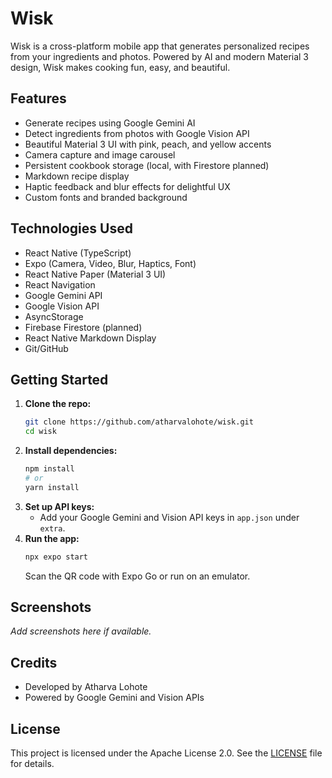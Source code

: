 # Wisk

Wisk is a cross-platform mobile app that generates personalized recipes from your ingredients and photos. Powered by AI and modern Material 3 design, Wisk makes cooking fun, easy, and beautiful.

## Features
- Generate recipes using Google Gemini AI
- Detect ingredients from photos with Google Vision API
- Beautiful Material 3 UI with pink, peach, and yellow accents
- Camera capture and image carousel
- Persistent cookbook storage (local, with Firestore planned)
- Markdown recipe display
- Haptic feedback and blur effects for delightful UX
- Custom fonts and branded background

## Technologies Used
- React Native (TypeScript)
- Expo (Camera, Video, Blur, Haptics, Font)
- React Native Paper (Material 3 UI)
- React Navigation
- Google Gemini API
- Google Vision API
- AsyncStorage
- Firebase Firestore (planned)
- React Native Markdown Display
- Git/GitHub

## Getting Started

1. **Clone the repo:**
   ```sh
   git clone https://github.com/atharvalohote/wisk.git
   cd wisk
   ```
2. **Install dependencies:**
   ```sh
   npm install
   # or
   yarn install
   ```
3. **Set up API keys:**
   - Add your Google Gemini and Vision API keys in `app.json` under `extra`.
4. **Run the app:**
   ```sh
   npx expo start
   ```
   Scan the QR code with Expo Go or run on an emulator.

## Screenshots
_Add screenshots here if available._

## Credits
- Developed by Atharva Lohote
- Powered by Google Gemini and Vision APIs

## License
This project is licensed under the Apache License 2.0. See the [LICENSE](LICENSE) file for details. 